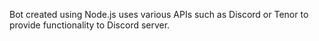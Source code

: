 Bot created using Node.js uses various APIs such as Discord or Tenor to provide functionality to Discord server.
